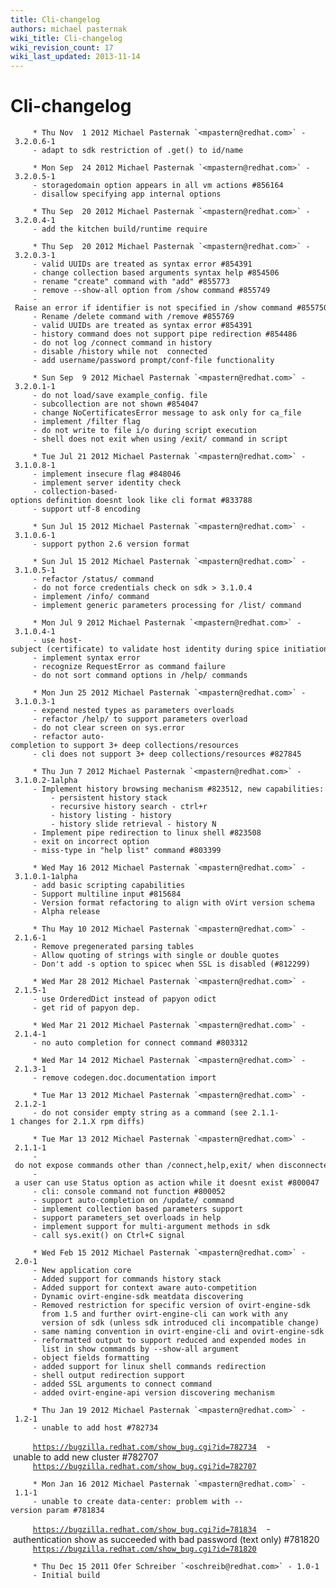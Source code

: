 ```yaml
---
title: Cli-changelog
authors: michael pasternak
wiki_title: Cli-changelog
wiki_revision_count: 17
wiki_last_updated: 2013-11-14
---
```


# Cli-changelog

         * Thu Nov  1 2012 Michael Pasternak `<mpastern@redhat.com>` - 3.2.0.6-1
         - adapt to sdk restriction of .get() to id/name

         * Mon Sep  24 2012 Michael Pasternak `<mpastern@redhat.com>` - 3.2.0.5-1
         - storagedomain option appears in all vm actions #856164
         - disallow specifying app internal options

         * Thu Sep  20 2012 Michael Pasternak `<mpastern@redhat.com>` - 3.2.0.4-1
         - add the kitchen build/runtime require

         * Thu Sep  20 2012 Michael Pasternak `<mpastern@redhat.com>` - 3.2.0.3-1
         - valid UUIDs are treated as syntax error #854391
         - change collection based arguments syntax help #854506
         - rename "create" command with "add" #855773
         - remove --show-all option from /show command #855749
         - Raise an error if identifier is not specified in /show command #855750
         - Rename /delete command with /remove #855769
         - valid UUIDs are treated as syntax error #854391
         - history command does not support pipe redirection #854486
         - do not log /connect command in history
         - disable /history while not  connected
         - add username/password prompt/conf-file functionality

         * Sun Sep  9 2012 Michael Pasternak `<mpastern@redhat.com>` - 3.2.0.1-1
         - do not load/save example_config. file
         - subcollection are not shown #854047
         - change NoCertificatesError message to ask only for ca_file
         - implement /filter flag
         - do not write to file i/o during script execution
         - shell does not exit when using /exit/ command in script

         * Tue Jul 21 2012 Michael Pasternak `<mpastern@redhat.com>` - 3.1.0.8-1
         - implement insecure flag #848046
         - implement server identity check
         - collection-based-options definition doesnt look like cli format #833788
         - support utf-8 encoding

         * Sun Jul 15 2012 Michael Pasternak `<mpastern@redhat.com>` - 3.1.0.6-1
         - support python 2.6 version format

         * Sun Jul 15 2012 Michael Pasternak `<mpastern@redhat.com>` - 3.1.0.5-1
         - refactor /status/ command
         - do not force credentials check on sdk > 3.1.0.4
         - implement /info/ command
         - implement generic parameters processing for /list/ command

         * Mon Jul 9 2012 Michael Pasternak `<mpastern@redhat.com>` - 3.1.0.4-1
         - use host-subject (certificate) to validate host identity during spice initiation
         - implement syntax error
         - recognize RequestError as command failure
         - do not sort command options in /help/ commands

         * Mon Jun 25 2012 Michael Pasternak `<mpastern@redhat.com>` - 3.1.0.3-1
         - expend nested types as parameters overloads
         - refactor /help/ to support parameters overload
         - do not clear screen on sys.error
         - refactor auto-completion to support 3+ deep collections/resources
         - cli does not support 3+ deep collections/resources #827845

         * Thu Jun 7 2012 Michael Pasternak `<mpastern@redhat.com>` - 3.1.0.2-1alpha
         - Implement history browsing mechanism #823512, new capabilities:
             - persistent history stack
             - recursive history search - ctrl+r
             - history listing - history
             - history slide retrieval - history N
         - Implement pipe redirection to linux shell #823508
         - exit on incorrect option
         - miss-type in "help list" command #803399

         * Wed May 16 2012 Michael Pasternak `<mpastern@redhat.com>` - 3.1.0.1-1alpha
         - add basic scripting capabilities
         - Support multiline input #815684
         - Version format refactoring to align with oVirt version schema 
         - Alpha release

         * Thu May 10 2012 Michael Pasternak `<mpastern@redhat.com>` - 2.1.6-1
         - Remove pregenerated parsing tables
         - Allow quoting of strings with single or double quotes
         - Don't add -s option to spicec when SSL is disabled (#812299)

         * Wed Mar 28 2012 Michael Pasternak `<mpastern@redhat.com>` - 2.1.5-1
         - use OrderedDict instead of papyon odict
         - get rid of papyon dep.

         * Wed Mar 21 2012 Michael Pasternak `<mpastern@redhat.com>` - 2.1.4-1
         - no auto completion for connect command #803312

         * Wed Mar 14 2012 Michael Pasternak `<mpastern@redhat.com>` - 2.1.3-1
         - remove codegen.doc.documentation import

         * Tue Mar 13 2012 Michael Pasternak `<mpastern@redhat.com>` - 2.1.2-1
         - do not consider empty string as a command (see 2.1.1-1 changes for 2.1.X rpm diffs)

         * Tue Mar 13 2012 Michael Pasternak `<mpastern@redhat.com>` - 2.1.1-1
         - do not expose commands other than /connect,help,exit/ when disconnected
         - a user can use Status option as action while it doesnt exist #800047
         - cli: console command not function #800052
         - support auto-completion on /update/ command
         - implement collection based parameters support
         - support parameters_set overloads in help
         - implement support for multi-argument methods in sdk
         - call sys.exit() on Ctrl+C signal

         * Wed Feb 15 2012 Michael Pasternak `<mpastern@redhat.com>` - 2.0-1
         - New application core
         - Added support for commands history stack
         - Added support for context aware auto-competition
         - Dynamic ovirt-engine-sdk meatdata discovering
         - Removed restriction for specific version of ovirt-engine-sdk
           from 1.5 and further ovirt-engine-cli can work with any
           version of sdk (unless sdk introduced cli incompatible change)
         - same naming convention in ovirt-engine-cli and ovirt-engine-sdk
         - reformatted output to support reduced and expended modes in
           list in show commands by --show-all argument 
         - object fields formatting
         - added support for linux shell commands redirection
         - shell output redirection support
         - added SSL arguments to connect command
         - added ovirt-engine-api version discovering mechanism

         * Thu Jan 19 2012 Michael Pasternak `<mpastern@redhat.com>` - 1.2-1
         - unable to add host #782734
`     `[`https://bugzilla.redhat.com/show_bug.cgi?id=782734`](https://bugzilla.redhat.com/show_bug.cgi?id=782734)
         - unable to add new cluster #782707
`     `[`https://bugzilla.redhat.com/show_bug.cgi?id=782707`](https://bugzilla.redhat.com/show_bug.cgi?id=782707)

         * Mon Jan 16 2012 Michael Pasternak `<mpastern@redhat.com>` - 1.1-1
         - unable to create data-center: problem with --version param #781834
`     `[`https://bugzilla.redhat.com/show_bug.cgi?id=781834`](https://bugzilla.redhat.com/show_bug.cgi?id=781834)
         - authentication show as succeeded with bad password (text only) #781820
`     `[`https://bugzilla.redhat.com/show_bug.cgi?id=781820`](https://bugzilla.redhat.com/show_bug.cgi?id=781820)

         * Thu Dec 15 2011 Ofer Schreiber `<oschreib@redhat.com>` - 1.0-1
         - Initial build

